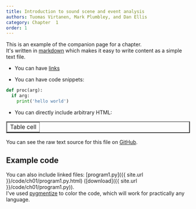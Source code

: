 ```yaml
---
title: Introduction to sound scene and event analysis
authors: Tuomas Virtanen, Mark Plumbley, and Dan Ellis
category: Chapter  1
order: 1
---
```

This is an example of the companion page for a chapter.  
It's written in [markdown](https://daringfireball.net/projects/markdown/syntax) which makes it easy to write content as a simple text file.

* You can have [links](http://www.google.com)

* You can have code snippets:

```python
def proc(arg):
  if arg:
    print('hello world')
```

* You can directly include arbitrary HTML:

<table border="2">
    <tr>
        <td>Table cell</td>
    </tr>
</table>

You can see the raw text source for this file on 
[GitHub](https://raw.githubusercontent.com/cassebook/cassebook.github.io/master/_docs/ch01/index.md).

## Example code

You can also include linked files: 
[program1.py]({{ site.url }}/code/ch01/program1.py.html) 
([download]({{ site.url }}/code/ch01/program1.py)).  
I've used [pygmentize](http://pygments.org) 
to color the code, which will work for practically any language.

